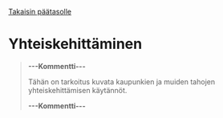 [Takaisin päätasolle](./README.md)

# Yhteiskehittäminen

> **---Kommentti---**
>
> Tähän on tarkoitus kuvata kaupunkien ja muiden tahojen yhteiskehittämisen käytännöt.
>
> **---Kommentti---**

